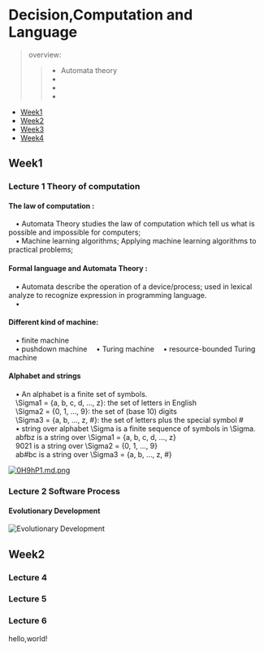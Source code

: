 # Decision,Computation and Language  

> overview:  
>> - Automata theory  
>> - 
>> - 
>> - 


* [Week1](#1)
* [Week2](#2)
* [Week3](#3)
* [Week4](#4)



<h2 id="1">Week1</h2>

### Lecture 1  Theory of computation  
#### The law of computation :
&#8195;• Automata Theory studies the law of computation which tell us what is possible and impossible for computers;  
&#8195;• Machine learning algorithms; Applying machine learning algorithms to practical problems;

#### Formal language and Automata Theory :
&#8195;• Automata describe the operation of a device/process; used in lexical analyze to recognize expression in programming language.  
&#8195;• 

#### Different kind of machine:
&#8195;• finite machine  
&#8195;• pushdown machine 
&#8195;• Turing machine 
&#8195;• resource-bounded Turing machine 

#### Alphabet and strings
&#8195;• An alphabet is a finite set of symbols.  
&#8195;\Sigma1 = {a, b, c, d, …, z}: the set of letters in English  
&#8195;\Sigma2 = {0, 1, …, 9}: the set of (base 10) digits  
&#8195;\Sigma3 = {a, b, …, z, #}: the set of letters plus the special symbol #  
&#8195;• string over alphabet \Sigma is a finite sequence of symbols in \Sigma.  
&#8195;abfbz is a string over \Sigma1 = {a, b, c, d, …, z}  
&#8195;9021 is a string over \Sigma2 = {0, 1, …, 9}  
&#8195;ab#bc is a string over \Sigma3 = {a, b, …, z, #}  

[![0H9hP1.md.png](https://s1.ax1x.com/2020/10/16/0H9hP1.md.png)](https://imgchr.com/i/0H9hP1)

### Lecture 2  Software Process  
#### Evolutionary Development  
![Evolutionary Development](https://s1.ax1x.com/2020/10/15/0ohgF1.md.png)  



<h2 id="2">Week2</h2>  

### Lecture 4  

### Lecture 5  

### Lecture 6  
hello,world!  

